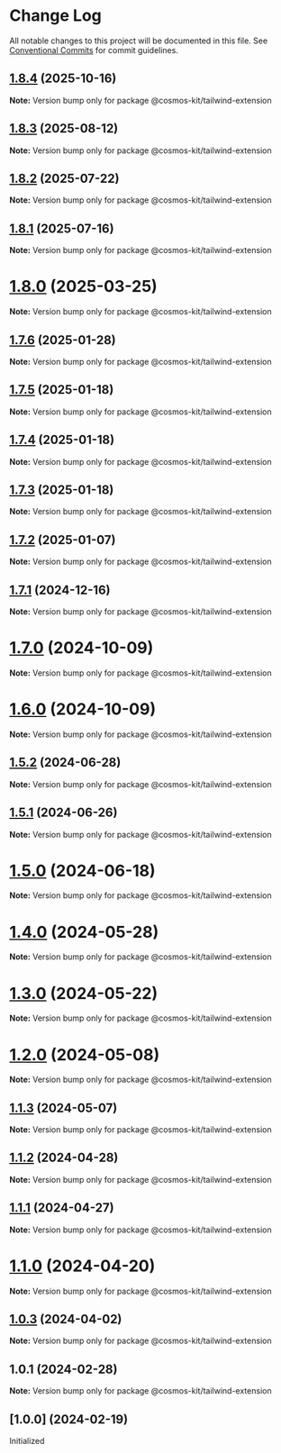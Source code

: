 # Change Log

All notable changes to this project will be documented in this file.
See [Conventional Commits](https://conventionalcommits.org) for commit guidelines.

## [1.8.4](https://github.com/hyperweb-io/cosmos-kit/compare/@cosmos-kit/tailwind-extension@1.8.3...@cosmos-kit/tailwind-extension@1.8.4) (2025-10-16)

**Note:** Version bump only for package @cosmos-kit/tailwind-extension





## [1.8.3](https://github.com/hyperweb-io/cosmos-kit/compare/@cosmos-kit/tailwind-extension@1.8.2...@cosmos-kit/tailwind-extension@1.8.3) (2025-08-12)

**Note:** Version bump only for package @cosmos-kit/tailwind-extension





## [1.8.2](https://github.com/hyperweb-io/cosmos-kit/compare/@cosmos-kit/tailwind-extension@1.8.1...@cosmos-kit/tailwind-extension@1.8.2) (2025-07-22)

**Note:** Version bump only for package @cosmos-kit/tailwind-extension





## [1.8.1](https://github.com/hyperweb-io/cosmos-kit/compare/@cosmos-kit/tailwind-extension@1.8.0...@cosmos-kit/tailwind-extension@1.8.1) (2025-07-16)

**Note:** Version bump only for package @cosmos-kit/tailwind-extension





# [1.8.0](https://github.com/hyperweb-io/cosmos-kit/compare/@cosmos-kit/tailwind-extension@1.7.6...@cosmos-kit/tailwind-extension@1.8.0) (2025-03-25)

**Note:** Version bump only for package @cosmos-kit/tailwind-extension

## [1.7.6](https://github.com/hyperweb-io/cosmos-kit/compare/@cosmos-kit/tailwind-extension@1.7.5...@cosmos-kit/tailwind-extension@1.7.6) (2025-01-28)

**Note:** Version bump only for package @cosmos-kit/tailwind-extension

## [1.7.5](https://github.com/hyperweb-io/cosmos-kit/compare/@cosmos-kit/tailwind-extension@1.7.4...@cosmos-kit/tailwind-extension@1.7.5) (2025-01-18)

**Note:** Version bump only for package @cosmos-kit/tailwind-extension

## [1.7.4](https://github.com/hyperweb-io/cosmos-kit/compare/@cosmos-kit/tailwind-extension@1.7.3...@cosmos-kit/tailwind-extension@1.7.4) (2025-01-18)

**Note:** Version bump only for package @cosmos-kit/tailwind-extension

## [1.7.3](https://github.com/hyperweb-io/cosmos-kit/compare/@cosmos-kit/tailwind-extension@1.7.2...@cosmos-kit/tailwind-extension@1.7.3) (2025-01-18)

**Note:** Version bump only for package @cosmos-kit/tailwind-extension

## [1.7.2](https://github.com/hyperweb-io/cosmos-kit/compare/@cosmos-kit/tailwind-extension@1.7.1...@cosmos-kit/tailwind-extension@1.7.2) (2025-01-07)

**Note:** Version bump only for package @cosmos-kit/tailwind-extension

## [1.7.1](https://github.com/hyperweb-io/cosmos-kit/compare/@cosmos-kit/tailwind-extension@1.7.0...@cosmos-kit/tailwind-extension@1.7.1) (2024-12-16)

**Note:** Version bump only for package @cosmos-kit/tailwind-extension

# [1.7.0](https://github.com/hyperweb-io/cosmos-kit/compare/@cosmos-kit/tailwind-extension@1.6.0...@cosmos-kit/tailwind-extension@1.7.0) (2024-10-09)

**Note:** Version bump only for package @cosmos-kit/tailwind-extension

# [1.6.0](https://github.com/hyperweb-io/cosmos-kit/compare/@cosmos-kit/tailwind-extension@1.5.2...@cosmos-kit/tailwind-extension@1.6.0) (2024-10-09)

**Note:** Version bump only for package @cosmos-kit/tailwind-extension

## [1.5.2](https://github.com/hyperweb-io/cosmos-kit/compare/@cosmos-kit/tailwind-extension@1.5.1...@cosmos-kit/tailwind-extension@1.5.2) (2024-06-28)

**Note:** Version bump only for package @cosmos-kit/tailwind-extension

## [1.5.1](https://github.com/hyperweb-io/cosmos-kit/compare/@cosmos-kit/tailwind-extension@1.5.0...@cosmos-kit/tailwind-extension@1.5.1) (2024-06-26)

**Note:** Version bump only for package @cosmos-kit/tailwind-extension

# [1.5.0](https://github.com/hyperweb-io/cosmos-kit/compare/@cosmos-kit/tailwind-extension@1.4.0...@cosmos-kit/tailwind-extension@1.5.0) (2024-06-18)

**Note:** Version bump only for package @cosmos-kit/tailwind-extension

# [1.4.0](https://github.com/hyperweb-io/cosmos-kit/compare/@cosmos-kit/tailwind-extension@1.3.0...@cosmos-kit/tailwind-extension@1.4.0) (2024-05-28)

**Note:** Version bump only for package @cosmos-kit/tailwind-extension

# [1.3.0](https://github.com/hyperweb-io/cosmos-kit/compare/@cosmos-kit/tailwind-extension@1.2.0...@cosmos-kit/tailwind-extension@1.3.0) (2024-05-22)

**Note:** Version bump only for package @cosmos-kit/tailwind-extension

# [1.2.0](https://github.com/hyperweb-io/cosmos-kit/compare/@cosmos-kit/tailwind-extension@1.1.3...@cosmos-kit/tailwind-extension@1.2.0) (2024-05-08)

**Note:** Version bump only for package @cosmos-kit/tailwind-extension

## [1.1.3](https://github.com/hyperweb-io/cosmos-kit/compare/@cosmos-kit/tailwind-extension@1.1.2...@cosmos-kit/tailwind-extension@1.1.3) (2024-05-07)

**Note:** Version bump only for package @cosmos-kit/tailwind-extension

## [1.1.2](https://github.com/hyperweb-io/cosmos-kit/compare/@cosmos-kit/tailwind-extension@1.1.1...@cosmos-kit/tailwind-extension@1.1.2) (2024-04-28)

**Note:** Version bump only for package @cosmos-kit/tailwind-extension

## [1.1.1](https://github.com/hyperweb-io/cosmos-kit/compare/@cosmos-kit/tailwind-extension@1.1.0...@cosmos-kit/tailwind-extension@1.1.1) (2024-04-27)

**Note:** Version bump only for package @cosmos-kit/tailwind-extension

# [1.1.0](https://github.com/hyperweb-io/cosmos-kit/compare/@cosmos-kit/tailwind-extension@1.0.3...@cosmos-kit/tailwind-extension@1.1.0) (2024-04-20)

**Note:** Version bump only for package @cosmos-kit/tailwind-extension

## [1.0.3](https://github.com/hyperweb-io/cosmos-kit/compare/@cosmos-kit/tailwind-extension@1.0.1...@cosmos-kit/tailwind-extension@1.0.3) (2024-04-02)

**Note:** Version bump only for package @cosmos-kit/tailwind-extension

## 1.0.1 (2024-02-28)

**Note:** Version bump only for package @cosmos-kit/tailwind-extension

## [1.0.0] (2024-02-19)

Initialized
